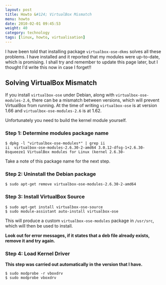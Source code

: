 ```yaml
---
layout: post
title: Howto &#124; VirtualBox Mismatch
menu: howto
date: 2010-02-01 09:45:53
weight: 40
category: technology
tags: [linux, howto, virtualisation]
---
```


I have been told that installing package `virtualbox-ose-dkms` solves all these problems.  I have installed and it reported that my modules were up-to-date, which is promising.  I shall try and remember to update this page later, but I thought I'd write this now in case I forget!!

## Solving VirtualBox Mismatch

<!--more-->

If you install `virtualbox-ose` under Debian, along with `virtualbox-ose-modules-2.6`, there can be a mismatch between versions, which will prevent VirtualBox from running.  At the time of writing `virtualbox-ose` is at version 1.66 and `virtualbox-ose-modules-2.6` is at 1.62.

Unfortunately you need to build the kernel module yourself.

### Step 1: Determine modules package name

    $ dpkg -l "virtualbox-ose-modules*" | grep ii
    ii  virtualbox-ose-modules-2.6.30-2-amd64 3.0.12-dfsg-1+2.6.30-8squeeze1 VirtualBox modules for Linux (kernel 2.6.30-

Take a note of this package name for the next step.

### Step 2: Uninstall the Debian package

    $ sudo apt-get remove virtualbox-ose-modules-2.6.30-2-amd64

### Step 3: Install VirtualBox Source

    $ sudo apt-get install virtualbox-ose-source
    $ sudo module-assistant auto-install virtualbox-ose

This will produce a custom `virtualbox-ose-modules` package in `/usr/src`, which will then be used to install.

**Look out for error messages, if it states that a deb file already exists, remove it and try again.**

### Step 4: Load Kernel Driver

**This step was carried out automatically in the version that I have.**

    $ sudo modprobe -r vboxdrv
    $ sudo modprobe vboxdrv

